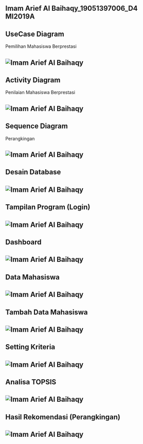Imam Arief Al Baihaqy_19051397006_D4 MI2019A
---

## UseCase Diagram
Pemilihan Mahasiswa Berprestasi

![Imam Arief Al Baihaqy](./deskripsi/1_UseCaseDiagramPemilihanMhsBerprestasi.png 'Imam Arief Al Baihaqy')
---
## Activity Diagram
Penilaian Mahasiswa Berprestasi

![Imam Arief Al Baihaqy](./deskripsi/2_ActivityDiagramPenilaianMhsBerprestasi.png 'Imam Arief Al Baihaqy')
---
## Sequence Diagram
Perangkingan

![Imam Arief Al Baihaqy](./deskripsi/3_SequenceDiagramPerangkingan.png 'Imam Arief Al Baihaqy')
---
## Desain Database

![Imam Arief Al Baihaqy](./deskripsi/4_DesainDatabase.png 'Imam Arief Al Baihaqy')
---
## Tampilan Program (Login)

![Imam Arief Al Baihaqy](./deskripsi/5_Login.png 'Imam Arief Al Baihaqy')
---
## Dashboard

![Imam Arief Al Baihaqy](./deskripsi/6_Dashboard.png 'Imam Arief Al Baihaqy')
---
## Data Mahasiswa

![Imam Arief Al Baihaqy](./deskripsi/7_DataMahasiswa.png 'Imam Arief Al Baihaqy')
---
## Tambah Data Mahasiswa

![Imam Arief Al Baihaqy](./deskripsi/8_TambahDataMahasiswa.png 'Imam Arief Al Baihaqy')
---
## Setting Kriteria

![Imam Arief Al Baihaqy](./deskripsi/9_SettingDataKriteria.png 'Imam Arief Al Baihaqy')
---
## Analisa TOPSIS

![Imam Arief Al Baihaqy](./deskripsi/10_HalamanAnalisa.png 'Imam Arief Al Baihaqy')
---
## Hasil Rekomendasi (Perangkingan)

![Imam Arief Al Baihaqy](./deskripsi/11_HasilRekomendasi.png 'Imam Arief Al Baihaqy')
---